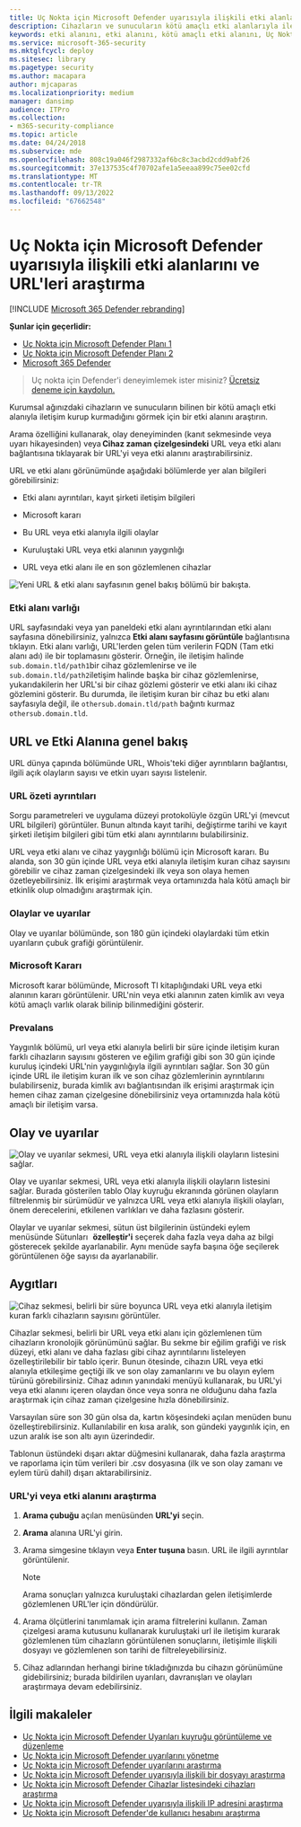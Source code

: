 ```yaml
---
title: Uç Nokta için Microsoft Defender uyarısıyla ilişkili etki alanlarını ve URL'leri araştırma
description: Cihazların ve sunucuların kötü amaçlı etki alanlarıyla iletişim kurup kurmadığını görmek için araştırma seçeneklerini kullanın.
keywords: etki alanını, etki alanını, kötü amaçlı etki alanını, Uç Nokta için Microsoft Defender, uyarıyı, URL'yi araştırma
ms.service: microsoft-365-security
ms.mktglfcycl: deploy
ms.sitesec: library
ms.pagetype: security
ms.author: macapara
author: mjcaparas
ms.localizationpriority: medium
manager: dansimp
audience: ITPro
ms.collection:
- m365-security-compliance
ms.topic: article
ms.date: 04/24/2018
ms.subservice: mde
ms.openlocfilehash: 808c19a046f2987332af6bc8c3acbd2cdd9abf26
ms.sourcegitcommit: 37e137535c4f70702afe1a5eeaa899c75ee02cfd
ms.translationtype: MT
ms.contentlocale: tr-TR
ms.lasthandoff: 09/13/2022
ms.locfileid: "67662548"
---
```

# <a name="investigate-domains-and-urls-associated-with-a-microsoft-defender-for-endpoint-alert"></a>Uç Nokta için Microsoft Defender uyarısıyla ilişkili etki alanlarını ve URL'leri araştırma

[!INCLUDE [Microsoft 365 Defender rebranding](../../includes/microsoft-defender.md)]


**Şunlar için geçerlidir:**
- [Uç Nokta için Microsoft Defender Planı 1](https://go.microsoft.com/fwlink/p/?linkid=2154037)
- [Uç Nokta için Microsoft Defender Planı 2](https://go.microsoft.com/fwlink/p/?linkid=2154037)
- [Microsoft 365 Defender](https://go.microsoft.com/fwlink/?linkid=2118804)

> Uç nokta için Defender'i deneyimlemek ister misiniz? [Ücretsiz deneme için kaydolun.](https://signup.microsoft.com/create-account/signup?products=7f379fee-c4f9-4278-b0a1-e4c8c2fcdf7e&ru=https://aka.ms/MDEp2OpenTrial?ocid=docs-wdatp-investigatedomain-abovefoldlink)

Kurumsal ağınızdaki cihazların ve sunucuların bilinen bir kötü amaçlı etki alanıyla iletişim kurup kurmadığını görmek için bir etki alanını araştırın. 

Arama özelliğini kullanarak, olay deneyiminden (kanıt sekmesinde veya uyarı hikayesinden) veya **Cihaz zaman çizelgesindeki** URL veya etki alanı bağlantısına tıklayarak bir URL'yi veya etki alanını araştırabilirsiniz.

URL ve etki alanı görünümünde aşağıdaki bölümlerde yer alan bilgileri görebilirsiniz: 

- Etki alanı ayrıntıları, kayıt şirketi iletişim bilgileri

- Microsoft kararı 

- Bu URL veya etki alanıyla ilgili olaylar 

- Kuruluştaki URL veya etki alanının yaygınlığı

- URL veya etki alanı ile en son gözlemlenen cihazlar

 ![Yeni URL & etki alanı sayfasının genel bakış bölümü bir bakışta.](media/domain-url-overview.png)

### <a name="domain-entity"></a>Etki alanı varlığı

URL sayfasındaki veya yan paneldeki etki alanı ayrıntılarından etki alanı sayfasına dönebilirsiniz, yalnızca **Etki alanı sayfasını görüntüle** bağlantısına tıklayın. Etki alanı varlığı, URL'lerden gelen tüm verilerin FQDN (Tam etki alanı adı) ile bir toplamasını gösterir. Örneğin, ile iletişim halinde `sub.domain.tld/path1`bir cihaz gözlemlenirse ve ile `sub.domain.tld/path2`iletişim halinde başka bir cihaz gözlemlenirse, yukarıdakilerin her URL'si bir cihaz gözlemi gösterir ve etki alanı iki cihaz gözlemini gösterir. Bu durumda, ile iletişim kuran bir cihaz bu etki alanı sayfasıyla değil, ile `othersub.domain.tld/path` bağıntı kurmaz `othersub.domain.tld`.  

## <a name="url-and-domain-overview"></a>URL ve Etki Alanına genel bakış 

URL dünya çapında bölümünde URL, Whois'teki diğer ayrıntıların bağlantısı, ilgili açık olayların sayısı ve etkin uyarı sayısı listelenir. 

### <a name="url-summary-details"></a>URL özeti ayrıntıları 

Sorgu parametreleri ve uygulama düzeyi protokolüyle özgün URL'yi (mevcut URL bilgileri) görüntüler. Bunun altında kayıt tarihi, değiştirme tarihi ve kayıt şirketi iletişim bilgileri gibi tüm etki alanı ayrıntılarını bulabilirsiniz. 

URL veya etki alanı ve cihaz yaygınlığı bölümü için Microsoft kararı. Bu alanda, son 30 gün içinde URL veya etki alanıyla iletişim kuran cihaz sayısını görebilir ve cihaz zaman çizelgesindeki ilk veya son olaya hemen özetleyebilirsiniz. İlk erişimi araştırmak veya ortamınızda hala kötü amaçlı bir etkinlik olup olmadığını araştırmak için.   

### <a name="incidents-and-alerts"></a>Olaylar ve uyarılar 

Olay ve uyarılar bölümünde, son 180 gün içindeki olaylardaki tüm etkin uyarıların çubuk grafiği görüntülenir. 

### <a name="microsoft-verdict"></a>Microsoft Kararı 

Microsoft karar bölümünde, Microsoft TI kitaplığındaki URL veya etki alanının kararı görüntülenir. URL'nin veya etki alanının zaten kimlik avı veya kötü amaçlı varlık olarak bilinip bilinmediğini gösterir.  

### <a name="prevalence"></a>Prevalans 

Yaygınlık bölümü, url veya etki alanıyla belirli bir süre içinde iletişim kuran farklı cihazların sayısını gösteren ve eğilim grafiği gibi son 30 gün içinde kuruluş içindeki URL'nin yaygınlığıyla ilgili ayrıntıları sağlar. Son 30 gün içinde URL ile iletişim kuran ilk ve son cihaz gözlemlerinin ayrıntılarını bulabilirseniz, burada kimlik avı bağlantısından ilk erişimi araştırmak için hemen cihaz zaman çizelgesine dönebilirsiniz veya ortamınızda hala kötü amaçlı bir iletişim varsa.  

## <a name="incident-and-alerts"></a>Olay ve uyarılar 

![Olay ve uyarılar sekmesi, URL veya etki alanıyla ilişkili olayların listesini sağlar.](media/domain-incidents.png)

Olay ve uyarılar sekmesi, URL veya etki alanıyla ilişkili olayların listesini sağlar. Burada gösterilen tablo Olay kuyruğu ekranında görünen olayların filtrelenmiş bir sürümüdür ve yalnızca URL veya etki alanıyla ilişkili olayları, önem derecelerini, etkilenen varlıkları ve daha fazlasını gösterir.  

Olaylar ve uyarılar sekmesi, sütun üst bilgilerinin üstündeki eylem menüsünde Sütunları   **özelleştir'i** seçerek daha fazla veya daha az bilgi gösterecek şekilde ayarlanabilir. Aynı menüde sayfa başına öğe seçilerek görüntülenen öğe sayısı da ayarlanabilir. 

## <a name="devices"></a>Aygıtları

![Cihaz sekmesi, belirli bir süre boyunca URL veya etki alanıyla iletişim kuran farklı cihazların sayısını görüntüler.](media/domain-device-overview.png)

Cihazlar sekmesi, belirli bir URL veya etki alanı için gözlemlenen tüm cihazların kronolojik görünümünü sağlar. Bu sekme bir eğilim grafiği ve risk düzeyi, etki alanı ve daha fazlası gibi cihaz ayrıntılarını listeleyen özelleştirilebilir bir tablo içerir. Bunun ötesinde, cihazın URL veya etki alanıyla etkileşime geçtiği ilk ve son olay zamanlarını ve bu olayın eylem türünü görebilirsiniz. Cihaz adının yanındaki menüyü kullanarak, bu URL'yi veya etki alanını içeren olaydan önce veya sonra ne olduğunu daha fazla araştırmak için cihaz zaman çizelgesine hızla dönebilirsiniz.  

Varsayılan süre son 30 gün olsa da, kartın köşesindeki açılan menüden bunu özelleştirebilirsiniz. Kullanılabilir en kısa aralık, son gündeki yaygınlık için, en uzun aralık ise son altı ayın üzerindedir.  

Tablonun üstündeki dışarı aktar düğmesini kullanarak, daha fazla araştırma ve raporlama için tüm verileri bir .csv dosyasına (ilk ve son olay zamanı ve eylem türü dahil) dışarı aktarabilirsiniz.

### <a name="investigate-a-url-or-domain"></a>URL'yi veya etki alanını araştırma

1. **Arama çubuğu** açılan menüsünden **URL'yi** seçin.
 
2. **Arama** alanına URL'yi girin.
 
3. Arama simgesine tıklayın veya **Enter tuşuna** basın. URL ile ilgili ayrıntılar görüntülenir. 

   > [!NOTE]
   > Arama sonuçları yalnızca kuruluştaki cihazlardan gelen iletişimlerde gözlemlenen URL'ler için döndürülür.
   
4. Arama ölçütlerini tanımlamak için arama filtrelerini kullanın. Zaman çizelgesi arama kutusunu kullanarak kuruluştaki url ile iletişim kurarak gözlemlenen tüm cihazların görüntülenen sonuçlarını, iletişimle ilişkili dosyayı ve gözlemlenen son tarihi de filtreleyebilirsiniz.
 
5. Cihaz adlarından herhangi birine tıkladığınızda bu cihazın görünümüne gidebilirsiniz; burada bildirilen uyarıları, davranışları ve olayları araştırmaya devam edebilirsiniz.

## <a name="related-articles"></a>İlgili makaleler
- [Uç Nokta için Microsoft Defender Uyarıları kuyruğu görüntüleme ve düzenleme](alerts-queue.md)
- [Uç Nokta için Microsoft Defender uyarılarını yönetme](manage-alerts.md)
- [Uç Nokta için Microsoft Defender uyarılarını araştırma](investigate-alerts.md)
- [Uç Nokta için Microsoft Defender uyarısıyla ilişkili bir dosyayı araştırma](investigate-files.md)
- [Uç Nokta için Microsoft Defender Cihazlar listesindeki cihazları araştırma](investigate-machines.md)
- [Uç Nokta için Microsoft Defender uyarısıyla ilişkili IP adresini araştırma](investigate-ip.md)
- [Uç Nokta için Microsoft Defender'de kullanıcı hesabını araştırma](investigate-user.md)
